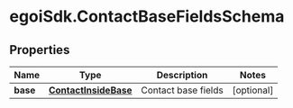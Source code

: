 # egoiSdk.ContactBaseFieldsSchema

## Properties
Name | Type | Description | Notes
------------ | ------------- | ------------- | -------------
**base** | [**ContactInsideBase**](.md) | Contact base fields | [optional] 


